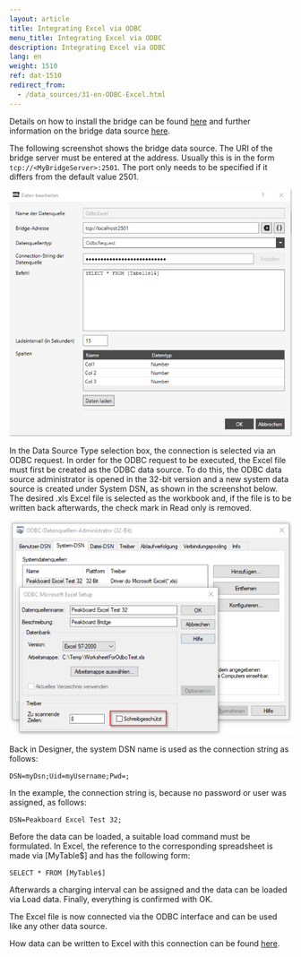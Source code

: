 ```yaml
---
layout: article
title: Integrating Excel via ODBC
menu_title: Integrating Excel via ODBC
description: Integrating Excel via ODBC
lang: en
weight: 1510
ref: dat-1510
redirect_from:
  - /data_sources/31-en-ODBC-Excel.html
---
```


Details on how to install the bridge can be found [here](/administration/01-en-install.html) and further information on the bridge data source [here](/data_sources/14-en-peakboard-bridge.html).

The following screenshot shows the bridge data source. The URI of the bridge server must be entered at the address. Usually this is in the form `tcp://<MyBridgeServer>:2501`. The port only needs to be specified if it differs from the default value 2501.

![ODBC login mask](/assets/images/data-sources/odbc-excel/odbc_form.png)

In the Data Source Type selection box, the connection is selected via an ODBC request.
In order for the ODBC request to be executed, the Excel file must first be created as the ODBC data source. To do this, the ODBC data source administrator is opened in the 32-bit version and a new system data source is created under System DSN, as shown in the screenshot below. The desired .xls Excel file is selected as the workbook and, if the file is to be written back afterwards, the check mark in Read only is removed.

![ODBC Data Source](/assets/images/data-sources/odbc-excel/odbc.png)

Back in Designer, the system DSN name is used as the connection string as follows:

```
DSN=myDsn;Uid=myUsername;Pwd=;
```

In the example, the connection string is, because no password or user was assigned, as follows:

```
DSN=Peakboard Excel Test 32;
```

Before the data can be loaded, a suitable load command must be formulated. In Excel, the reference to the corresponding spreadsheet is made via [MyTable$] and has the following form:

```
SELECT * FROM [MyTable$]
```

Afterwards a charging interval can be assigned and the data can be loaded via Load data. Finally, everything is confirmed with OK.

The Excel file is now connected via the ODBC interface and can be used like any other data source.

How data can be written to Excel with this connection can be found [here](/scripting/Samples/12-de-excel.html).